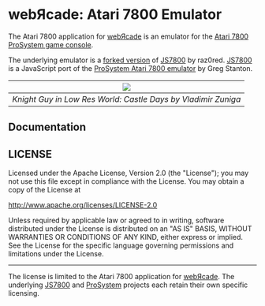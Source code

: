 # webЯcade: Atari 7800 Emulator

The Atari 7800 application for [webЯcade](https://www.webrcade.com) is an emulator for the [Atari 7800 ProSystem game console](https://en.wikipedia.org/wiki/Atari_7800).

The underlying emulator is a [forked version](https://github.com/raz0red/js7800/tree/webrcade) of [JS7800](https://github.com/raz0red/js7800) by raz0red. [JS7800](https://github.com/raz0red/js7800) is a JavaScript port of the [ProSystem Atari 7800 emulator](https://github.com/gstanton/ProSystem1_3) by Greg Stanton. 

| [![](https://docs.webrcade.com/assets/images/apps/7800.png?raw=full)](https://play.webrcade.com) | 
|:--:| 
| *Knight Guy in Low Res World: Castle Days by Vladimir Zuniga* |


## Documentation



## LICENSE

Licensed under the Apache License, Version 2.0 (the "License"); you may not use this file except in compliance with the License. You may obtain a copy of the License at

http://www.apache.org/licenses/LICENSE-2.0

Unless required by applicable law or agreed to in writing, software distributed under the License is distributed on an "AS IS" BASIS, WITHOUT WARRANTIES OR CONDITIONS OF ANY KIND, either express or implied. See the License for the specific language governing permissions and limitations under the License.

---

The license is limited to the Atari 7800 application for [webЯcade](https://www.webrcade.com). The underlying [JS7800](https://github.com/raz0red/js7800) and [ProSystem](https://github.com/gstanton/ProSystem1_3) projects each retain their own specific licensing.